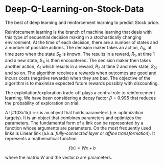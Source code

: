 # Deep-Q-Learning-on-Stock-Data

The best of deep learning and reinforcement learning to predict Stock price.


Reinforcement learning is the branch of machine learning that deals with this type of sequential decision making in a stochastically changing environment. At the time of each decision, there are a number of states and a number of possible actions. The decision maker takes an action, $A_0$, at time zero when the state $S_0$ is known. The results in a reward, $R_1$, at time 1 and a new state, $S_1$, is then encountered. The decision maker then takes another action, $A_1$ which results in a reward, $R_2$ at time 2 and  new state, $S_2$; and so on. The algorithm receives a rewards when outcomes are good and incurs costs (negative rewards) when they are bad. The objective of the algorithm is to maximize expected future rewards possibly with discounting.

The exploitation/exploration trade-off plays a central role to reinforcement learning. We have been considering a decay factor $\beta=0.995$ that reduces the probability of exploration on trial.

A ![#f03c15]`Link` is an object that holds parameters (i.e. optimization targets). It is an object that combines parameters and optimizes the parameters. The fundamental form of a link can be represented by a function whose arguments are parameters. On the most frequently used links is Linear link (a.k.a. *fully-connected layer* or *affine transformation*). It represents a mathematical function 
```math
 f(x) = Wx+b 
 ```
where the matrix $W$ and the vector $b$ are parameters. 